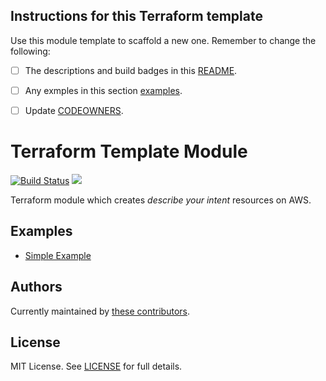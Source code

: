 

## Instructions for this Terraform template

Use this module template to scaffold a new one. Remember to change the following:

- [ ] The descriptions and build badges in this [README](README).
- [ ] Any exmples in this section [examples](#examples).
- [ ] Update [CODEOWNERS](CODEOWNERS).


# Terraform Template Module

[![Build Status](https://travis-ci.com/telia-oss/terraform-module-template.svg?branch=master)](https://travis-ci.com/telia-oss/terraform-module-template)
![](https://img.shields.io/maintenance/yes/2018.svg)

Terraform module which creates *describe your intent* resources on AWS.

## Examples

* [Simple Example](examples/default/example.tf)

## Authors

Currently maintained by [these contributors](graphs/contributors).

## License

MIT License. See [LICENSE](LICENSE) for full details.